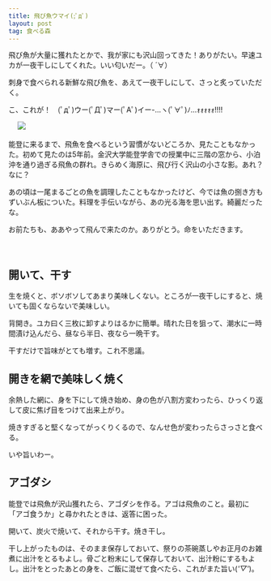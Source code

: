 ```yaml
---
title: 飛び魚ウマイ(;ﾟдﾟ)
layout: post
tag: 食べる森
---
```


飛び魚が大量に獲れたとかで、我が家にも沢山回ってきた！ありがたい。早速ユカが一夜干しにしてくれた。いい匂いだー。（ ´∀）

刺身で食べられる新鮮な飛び魚を、あえて一夜干しにして、さっと炙っていただく。

こ、これが！　(ﾟдﾟ)ウー(ﾟДﾟ)マー(ﾟAﾟ)イー-…ヽ(ﾟ∀ﾟ)ﾉ…ｫｫｫｫｫ!!!!

　
![](https://c1.staticflickr.com/9/8868/18405305195_0b2b85e326.jpg)

能登に来るまで、飛魚を食べるという習慣がないどころか、見たこともなかった。初めて見たのは5年前。金沢大学能登学舎での授業中に三階の窓から、小泊沖を通り過ぎる飛魚の群れ。きらめく海原に、飛び行く沢山の小さな影。あれ？なに？

あの頃は一尾まるごとの魚を調理したこともなかったけど、今では魚の捌き方もずいぶん板についた。料理を手伝いながら、あの光る海を思い出す。綺麗だったな。

お前たちも、ああやって飛んで来たのか。ありがとう。命をいただきます。


　

## 開いて、干す

生を焼くと、ボソボソしてあまり美味しくない。ところが一夜干しにすると、焼いても固くならないで美味しい。

背開き。ユカ曰く三枚に卸すよりはるかに簡単。晴れた日を狙って、潮水に一時間漬け込んだら、昼なら半日、夜なら一晩干す。

干すだけで旨味がとても増す。これ不思議。


## 開きを網で美味しく焼く

余熱した網に、身を下にして焼き始め、身の色が八割方変わったら、ひっくり返して皮に焦げ目をつけて出来上がり。

焼きすぎると堅くなってがっくりくるので、なんせ色が変わったらさっさと食べる。

いや旨いわー。


## アゴダシ

能登では飛魚が沢山獲れたら、アゴダシを作る。アゴは飛魚のこと。最初に「アゴ食うか」と尋かれたときは、返答に困った。

開いて、炭火で焼いて、それから干す。焼き干し。

干し上がったものは、そのまま保存しておいて、祭りの茶碗蒸しやお正月のお雑煮に出汁をとるもよし。骨ごと粉末にして保存しておいて、出汁粉にするもよし。出汁をとったあとの身を、ご飯に混ぜて食べたら、これがまた旨い(*'▽'*)。
